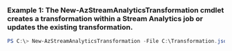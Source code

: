 ### Example 1: The New-AzStreamAnalyticsTransformation cmdlet creates a transformation within a Stream Analytics job or updates the existing transformation.
```powershell
PS C:\> New-AzStreamAnalyticsTransformation -File C:\Transformation.json -Force  -JobName StreamingJob -ResourceGroupName StreamAnalytics-Default-West-US
```


